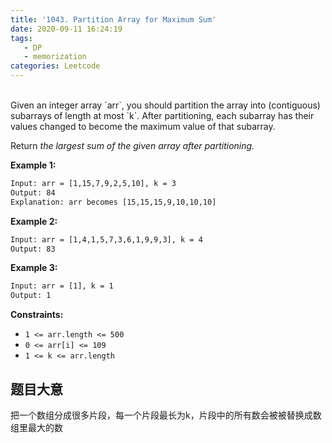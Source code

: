 ```yaml
---
title: '1043. Partition Array for Maximum Sum'
date: 2020-09-11 16:24:19
tags: 
   - DP
   - memorization
categories: Leetcode
---
```

</br>
<!--more -->
Given an integer array `arr`, you should partition the array into (contiguous) subarrays of length at most `k`. After partitioning, each subarray has their values changed to become the maximum value of that subarray.

Return *the largest sum of the given array after partitioning.*

<!-- more -->

**Example 1:**

``` txt
Input: arr = [1,15,7,9,2,5,10], k = 3
Output: 84
Explanation: arr becomes [15,15,15,9,10,10,10]
```

**Example 2:**

``` txt
Input: arr = [1,4,1,5,7,3,6,1,9,9,3], k = 4
Output: 83
```

**Example 3:**

``` txt
Input: arr = [1], k = 1
Output: 1
```

**Constraints:**

- `1 <= arr.length <= 500`
- `0 <= arr[i] <= 109`
- `1 <= k <= arr.length`

## 题目大意

把一个数组分成很多片段，每一个片段最长为k，片段中的所有数会被被替换成数组里最大的数
